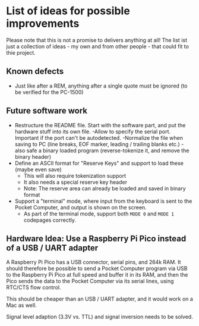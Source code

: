 # List of ideas for possible improvements
Please note that this is not a promise to delivers anything at all! The list ist just a collection of ideas - my own and from other people - that could fit to thie project.

## Known defects
- Just like after a REM, anything after a single quote must be ignored (to be verified for the PC-1500)

## Future software work
- Restructure the README file. Start with the software part, and put the hardware stuff into its own file.
-Allow to specify the serial port. Important if the port can't be autodetected.
-Normalize the file when saving to PC (line breaks, EOF marker, leading / trailing blanks etc.)
  -also safe a binary loaded program (reverse-tokenize it, and remove the binary header)
- Define an ASCII format for "Reserve Keys" and support to load these (maybe even save)
    - This will also require tokenization support
    - It also needs a special reserve key header
    - Note: The reserve area can already be loaded and saved in binary format
- Support a "terminal" mode, where input from the keyboard is sent to the Pocket Computer,
  and output is shown on the screen.
    - As part of the terminal mode, support both `MODE 0` and `MODE 1` codepages correctly.

## Hardware Idea: Use a Raspberry Pi Pico instead of a USB / UART adapter
A Raspberry Pi Pico has a USB connector, serial pins, and 264k RAM. It should
therefore be possible to send a Pocket Computer program via USB to the Raspberry Pi Pico
at full speed and buffer it in its RAM, and then the Pico sends the data to the
Pocket Computer via its serial lines, using RTC/CTS flow control.

This should be cheaper than an USB / UART adapter, and it would work on a Mac as well.

Signal level adaption (3.3V vs. TTL) and signal inversion needs to be solved.